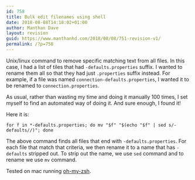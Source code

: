 ```yaml
---
id: 758
title: Bulk edit filenames using shell
date: 2018-08-08T14:18:02+01:00
author: Manthan Dave
layout: revision
guid: https://www.manthanhd.com/2018/08/08/751-revision-v1/
permalink: /?p=758
---
```

<p>Unix/linux command to remove specific matching text from all files. In this case, I had a list of tiles that had <code>-defaults.properties</code> suffix. I wanted to rename them all so that they had just <code>.properties</code> suffix instead. For example, if a file was named <code>connection-defaults.properties</code>, I wanted it to be renamed to <code>connection.properties</code>. </p>
<p>As usual, rather than wasting my time and doing it manually 100 times, I set myself to find an automated way of doing it. And sure enough, I found it!</p>
<p>Here it is:</p>

<!-- wp:code -->
<pre class="wp-block-code"><code>for f in *-defaults.properties; do mv "$f" "$(echo "$f" | sed s/-defaults//)"; done</code></pre>
<!-- /wp:code -->

<!-- wp:paragraph -->
<p>The above command finds all files that end with <code>-defaults.properties</code>. For each file that match that criteria, we then rename it to a name that has <code>-defaults</code> stripped out. To strip out the name, we use <code>sed</code> command and to rename we use <code>mv</code> command.</p>
<!-- /wp:paragraph -->

<!-- wp:paragraph -->
<p>Tested on mac running <a href="https://ohmyz.sh/">oh-my-zsh</a>.</p>
<!-- /wp:paragraph -->